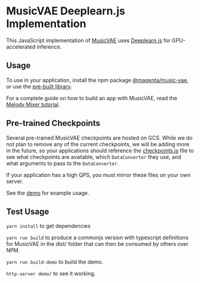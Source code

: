 # MusicVAE Deeplearn.js Implementation

This JavaScript implementation of [MusicVAE](https://g.co/magenta/music-vae) uses [Deeplearn.js](https://deeplearnjs.org) for GPU-accelerated inference.

## Usage

To use in your application, install the npm package [@magenta/music-vae](https://www.npmjs.com/package/@magenta/music-vae), or use the [pre-built library](/magenta/models/music-vae/js/dist/).

For a complete guide on how to build an app with MusicVAE, read the [Melody Mixer tutorial][cl-tutorial].

## Pre-trained Checkpoints

Several pre-trained MusicVAE checkpoints are hosted on GCS. While we do not plan to remove any of the current checkpoints, we will be adding more in the future, so your applications should reference the [checkpoints.js](https://storage.googleapis.com/download.magenta.tensorflow.org/models/music_vae/dljs/checkpoints.json) file to see what checkpoints are available, which `DataConverter` they use, and what arguments to pass to the `DataConverter`.

If your application has a high QPS, you must mirror these files on your own server.

See the [demo](/magenta/models/music-vae/js/demo) for example usage.

## Test Usage

`yarn install` to get dependencies

`yarn run build` to produce a commonjs version with typescript definitions for MusicVAE in the dist/ folder that can then be consumed by others over NPM.

`yarn run build-demo` to build the demo.

`http-server demo/` to see it working.

[cl-tutorial]: http://TBD
